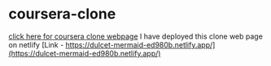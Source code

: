 # coursera-clone

[click here for coursera clone webpage](https://dulcet-mermaid-ed980b.netlify.app/)
I have deployed this clone web page on netlify 
[Link - https://dulcet-mermaid-ed980b.netlify.app/](https://dulcet-mermaid-ed980b.netlify.app/)
